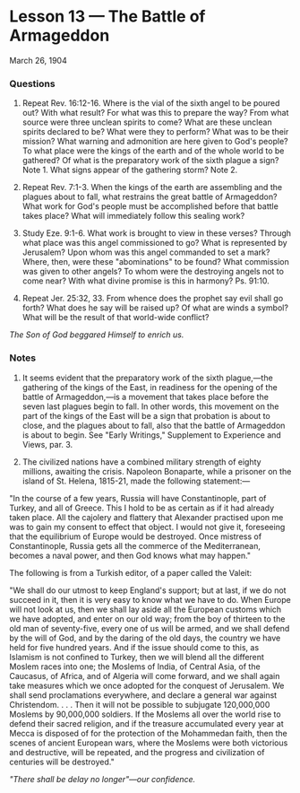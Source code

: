 # Lesson 13 — The Battle of Armageddon

March 26, 1904

### Questions

1. Repeat Rev. 16:12-16. Where is the vial of the sixth angel to be poured out? With what result? For what was this to prepare the way? From what source were three unclean spirits to come? What are these unclean spirits declared to be? What were they to perform? What was to be their mission? What warning and admonition are here given to God's people? To what place were the kings of the earth and of the whole world to be gathered? Of what is the preparatory work of the sixth plague a sign? Note 1. What signs appear of the gathering storm? Note 2.

2. Repeat Rev. 7:1-3. When the kings of the earth are assembling and the plagues about to fall, what restrains the great battle of Armageddon? What work for God's people must be accomplished before that battle takes place? What will immediately follow this sealing work?

3. Study Eze. 9:1-6. What work is brought to view in these verses? Through what place was this angel commissioned to go? What is represented by Jerusalem? Upon whom was this angel commanded to set a mark? Where, then, were these "abominations" to be found? What commission was given to other angels? To whom were the destroying angels not to come near? With what divine promise is this in harmony? Ps. 91:10.

4. Repeat Jer. 25:32, 33. From whence does the prophet say evil shall go forth? What does he say will be raised up? Of what are winds a symbol? What will be the result of that world-wide conflict?

*The Son of God beggared Himself to enrich us.*

### Notes

1. It seems evident that the preparatory work of the sixth plague,—the gathering of the kings of the East, in readiness for the opening of the battle of Armageddon,—is a movement that takes place before the seven last plagues begin to fall. In other words, this movement on the part of the kings of the East will be a sign that probation is about to close, and the plagues about to fall, also that the battle of Armageddon is about to begin. See "Early Writings," Supplement to Experience and Views, par. 3.

2. The civilized nations have a combined military strength of eighty millions, awaiting the crisis. Napoleon Bonaparte, while a prisoner on the island of St. Helena, 1815-21, made the following statement:—

"In the course of a few years, Russia will have Constantinople, part of Turkey, and all of Greece. This I hold to be as certain as if it had already taken place. All the cajolery and flattery that Alexander practised upon me was to gain my consent to effect that object. I would not give it, foreseeing that the equilibrium of Europe would be destroyed. Once mistress of Constantinople, Russia gets all the commerce of the Mediterranean, becomes a naval power, and then God knows what may happen."

The following is from a Turkish editor, of a paper called the Valeit:

"We shall do our utmost to keep England's support; but at last, if we do not succeed in it, then it is very easy to know what we have to do. When Europe will not look at us, then we shall lay aside all the European customs which we have adopted, and enter on our old way; from the boy of thirteen to the old man of seventy-five, every one of us will be armed, and we shall defend by the will of God, and by the daring of the old days, the country we have held for five hundred years. And if the issue should come to this, as Islamism is not confined to Turkey, then we will blend all the different Moslem races into one; the Moslems of India, of Central Asia, of the Caucasus, of Africa, and of Algeria will come forward, and we shall again take measures which we once adopted for the conquest of Jerusalem. We shall send proclamations everywhere, and declare a general war against Christendom. . . . Then it will not be possible to subjugate 120,000,000 Moslems by 90,000,000 soldiers. If the Moslems all over the world rise to defend their sacred religion, and if the treasure accumulated every year at Mecca is disposed of for the protection of the Mohammedan faith, then the scenes of ancient European wars, where the Moslems were both victorious and destructive, will be repeated, and the progress and civilization of centuries will be destroyed."

*"There shall be delay no longer"—our confidence.*